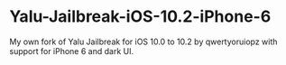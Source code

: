 # Yalu-Jailbreak-iOS-10.2-iPhone-6
My own fork of Yalu Jailbreak for iOS 10.0 to 10.2 by qwertyoruiopz with support for iPhone 6 and dark UI.
